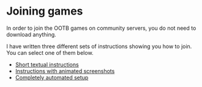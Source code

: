 # Joining games

In order to join the OOTB games on community servers, you do not need to download anything.

I have written three different sets of instructions showing you how to join.
You can select one of them below.

* [Short textual instructions](joining_games_short_textual.md)
* [Instructions with animated screenshots](joining_games_illustrated.md)
* [Completely automated setup](joining_games_automated.md)
